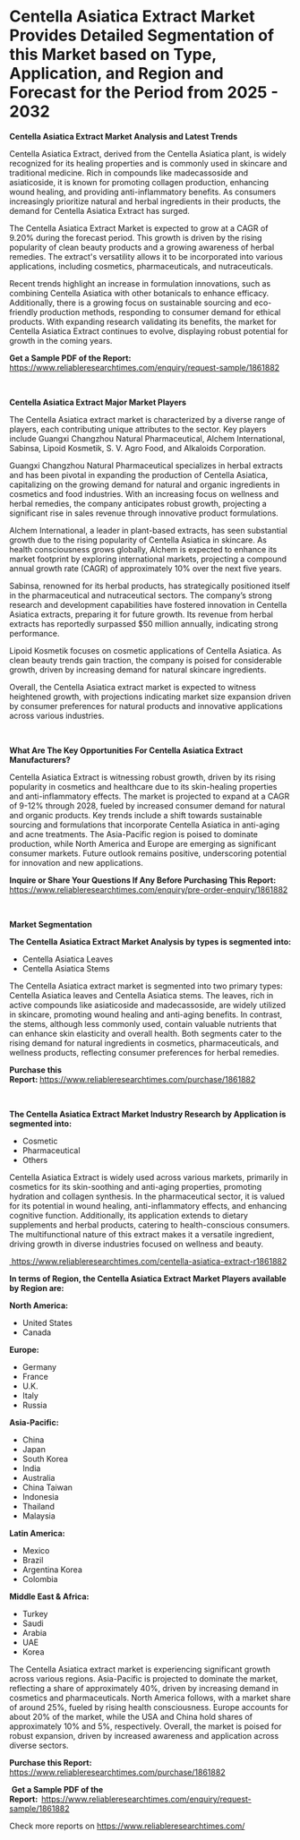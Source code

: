 <p><h1>Centella Asiatica Extract Market Provides Detailed Segmentation of this Market based on Type, Application, and Region and Forecast for the Period from 2025 - 2032</h1></p><p><strong>Centella Asiatica Extract Market Analysis and Latest Trends</strong></p>
<p><p>Centella Asiatica Extract, derived from the Centella Asiatica plant, is widely recognized for its healing properties and is commonly used in skincare and traditional medicine. Rich in compounds like madecassoside and asiaticoside, it is known for promoting collagen production, enhancing wound healing, and providing anti-inflammatory benefits. As consumers increasingly prioritize natural and herbal ingredients in their products, the demand for Centella Asiatica Extract has surged.</p><p>The Centella Asiatica Extract Market is expected to grow at a CAGR of 9.20% during the forecast period. This growth is driven by the rising popularity of clean beauty products and a growing awareness of herbal remedies. The extract's versatility allows it to be incorporated into various applications, including cosmetics, pharmaceuticals, and nutraceuticals. </p><p>Recent trends highlight an increase in formulation innovations, such as combining Centella Asiatica with other botanicals to enhance efficacy. Additionally, there is a growing focus on sustainable sourcing and eco-friendly production methods, responding to consumer demand for ethical products. With expanding research validating its benefits, the market for Centella Asiatica Extract continues to evolve, displaying robust potential for growth in the coming years.</p></p>
<p><strong>Get a Sample PDF of the Report:&nbsp;</strong> <a href="https://www.reliableresearchtimes.com/enquiry/request-sample/1861882?utm_campaign=3088&utm_medium=2&utm_source=Github&utm_content=ia&utm_term=31032025&utm_id=centella-asiatica-extract">https://www.reliableresearchtimes.com/enquiry/request-sample/1861882</a></p>
<p>&nbsp;</p>
<p><strong>Centella Asiatica Extract Major Market Players</strong></p>
<p><p>The Centella Asiatica extract market is characterized by a diverse range of players, each contributing unique attributes to the sector. Key players include Guangxi Changzhou Natural Pharmaceutical, Alchem International, Sabinsa, Lipoid Kosmetik, S. V. Agro Food, and Alkaloids Corporation.</p><p>Guangxi Changzhou Natural Pharmaceutical specializes in herbal extracts and has been pivotal in expanding the production of Centella Asiatica, capitalizing on the growing demand for natural and organic ingredients in cosmetics and food industries. With an increasing focus on wellness and herbal remedies, the company anticipates robust growth, projecting a significant rise in sales revenue through innovative product formulations.</p><p>Alchem International, a leader in plant-based extracts, has seen substantial growth due to the rising popularity of Centella Asiatica in skincare. As health consciousness grows globally, Alchem is expected to enhance its market footprint by exploring international markets, projecting a compound annual growth rate (CAGR) of approximately 10% over the next five years.</p><p>Sabinsa, renowned for its herbal products, has strategically positioned itself in the pharmaceutical and nutraceutical sectors. The company’s strong research and development capabilities have fostered innovation in Centella Asiatica extracts, preparing it for future growth. Its revenue from herbal extracts has reportedly surpassed $50 million annually, indicating strong performance.</p><p>Lipoid Kosmetik focuses on cosmetic applications of Centella Asiatica. As clean beauty trends gain traction, the company is poised for considerable growth, driven by increasing demand for natural skincare ingredients.</p><p>Overall, the Centella Asiatica extract market is expected to witness heightened growth, with projections indicating market size expansion driven by consumer preferences for natural products and innovative applications across various industries.</p></p>
<p>&nbsp;</p>
<p><strong>What Are The Key Opportunities For Centella Asiatica Extract Manufacturers?</strong></p>
<p><p>Centella Asiatica Extract is witnessing robust growth, driven by its rising popularity in cosmetics and healthcare due to its skin-healing properties and anti-inflammatory effects. The market is projected to expand at a CAGR of 9-12% through 2028, fueled by increased consumer demand for natural and organic products. Key trends include a shift towards sustainable sourcing and formulations that incorporate Centella Asiatica in anti-aging and acne treatments. The Asia-Pacific region is poised to dominate production, while North America and Europe are emerging as significant consumer markets. Future outlook remains positive, underscoring potential for innovation and new applications.</p></p>
<p><strong>Inquire or Share Your Questions If Any Before Purchasing This Report:</strong> <a href="https://www.reliableresearchtimes.com/enquiry/pre-order-enquiry/1861882?utm_campaign=3088&utm_medium=2&utm_source=Github&utm_content=ia&utm_term=31032025&utm_id=centella-asiatica-extract">https://www.reliableresearchtimes.com/enquiry/pre-order-enquiry/1861882</a></p>
<p>&nbsp;</p>
<p><strong>Market Segmentation</strong></p>
<p><strong>The Centella Asiatica Extract Market Analysis by types is segmented into:</strong></p>
<p><ul><li>Centella Asiatica Leaves</li><li>Centella Asiatica Stems</li></ul></p>
<p><p>The Centella Asiatica extract market is segmented into two primary types: Centella Asiatica leaves and Centella Asiatica stems. The leaves, rich in active compounds like asiaticoside and madecassoside, are widely utilized in skincare, promoting wound healing and anti-aging benefits. In contrast, the stems, although less commonly used, contain valuable nutrients that can enhance skin elasticity and overall health. Both segments cater to the rising demand for natural ingredients in cosmetics, pharmaceuticals, and wellness products, reflecting consumer preferences for herbal remedies.</p></p>
<p><strong>Purchase this Report:&nbsp;</strong><a href="https://www.reliableresearchtimes.com/purchase/1861882?utm_campaign=3088&utm_medium=2&utm_source=Github&utm_content=ia&utm_term=31032025&utm_id=centella-asiatica-extract">https://www.reliableresearchtimes.com/purchase/1861882</a></p>
<p>&nbsp;</p>
<p><strong>The Centella Asiatica Extract Market Industry Research by Application is segmented into:</strong></p>
<p><ul><li>Cosmetic</li><li>Pharmaceutical</li><li>Others</li></ul></p>
<p><p>Centella Asiatica Extract is widely used across various markets, primarily in cosmetics for its skin-soothing and anti-aging properties, promoting hydration and collagen synthesis. In the pharmaceutical sector, it is valued for its potential in wound healing, anti-inflammatory effects, and enhancing cognitive function. Additionally, its application extends to dietary supplements and herbal products, catering to health-conscious consumers. The multifunctional nature of this extract makes it a versatile ingredient, driving growth in diverse industries focused on wellness and beauty.</p></p>
<p><a href="https://www.reliableresearchtimes.com/centella-asiatica-extract-r1861882?utm_campaign=3088&utm_medium=2&utm_source=Github&utm_content=ia&utm_term=31032025&utm_id=centella-asiatica-extract">&nbsp;https://www.reliableresearchtimes.com/centella-asiatica-extract-r1861882</a></p>
<p><strong>In terms of Region, the Centella Asiatica Extract Market Players available by Region are:</strong></p>
<p>
    <p> <strong> North America: </strong>
        <ul>
            <li>United States</li>
            <li>Canada</li>
        </ul>
        </p> 
    <p> <strong> Europe: </strong>
        <ul>
            <li>Germany</li>
            <li>France</li>
            <li>U.K.</li>
            <li>Italy</li>
            <li>Russia</li>
        </ul>
        </p> 
    <p> <strong> Asia-Pacific: </strong>
        <ul>
            <li>China</li>
            <li>Japan</li>
            <li>South Korea</li>
            <li>India</li>
            <li>Australia</li>
            <li>China Taiwan</li>
            <li>Indonesia</li>
            <li>Thailand</li>
            <li>Malaysia</li>
        </ul>
        </p> 
    <p> <strong> Latin America: </strong>
        <ul>
            <li>Mexico</li>
            <li>Brazil</li>
            <li>Argentina Korea</li>
            <li>Colombia</li>
        </ul>
        </p> 
    <p> <strong> Middle East & Africa: </strong>
        <ul>
            <li>Turkey</li>
            <li>Saudi</li>
            <li>Arabia</li>
            <li>UAE</li>
            <li>Korea</li>
        </ul>
    </p>
    </p>
<p><p>The Centella Asiatica extract market is experiencing significant growth across various regions. Asia-Pacific is projected to dominate the market, reflecting a share of approximately 40%, driven by increasing demand in cosmetics and pharmaceuticals. North America follows, with a market share of around 25%, fueled by rising health consciousness. Europe accounts for about 20% of the market, while the USA and China hold shares of approximately 10% and 5%, respectively. Overall, the market is poised for robust expansion, driven by increased awareness and application across diverse sectors.</p></p>
<p><strong>Purchase this Report: </strong><a href="https://www.reliableresearchtimes.com/purchase/1861882?utm_campaign=3088&utm_medium=2&utm_source=Github&utm_content=ia&utm_term=31032025&utm_id=centella-asiatica-extract">https://www.reliableresearchtimes.com/purchase/1861882</a></p>
<p>&nbsp;<strong>Get a Sample PDF of the Report:&nbsp;&nbsp;</strong><a href="https://www.reliableresearchtimes.com/enquiry/request-sample/1861882?utm_campaign=3088&utm_medium=2&utm_source=Github&utm_content=ia&utm_term=31032025&utm_id=centella-asiatica-extract">https://www.reliableresearchtimes.com/enquiry/request-sample/1861882</a></p>
<p><strong></strong></p>
<p>Check more reports on <a href="https://www.reliableresearchtimes.com/?utm_campaign=3088&utm_medium=2&utm_source=Github&utm_content=ia&utm_term=31032025&utm_id=centella-asiatica-extract">https://www.reliableresearchtimes.com/</a></p>